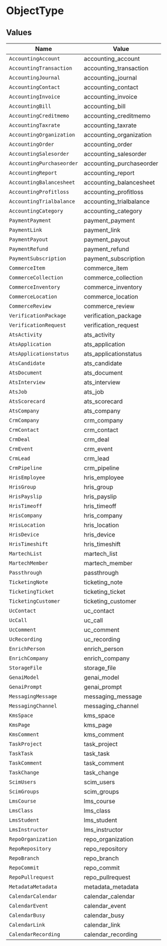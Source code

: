# ObjectType


## Values

| Name                      | Value                     |
| ------------------------- | ------------------------- |
| `AccountingAccount`       | accounting_account        |
| `AccountingTransaction`   | accounting_transaction    |
| `AccountingJournal`       | accounting_journal        |
| `AccountingContact`       | accounting_contact        |
| `AccountingInvoice`       | accounting_invoice        |
| `AccountingBill`          | accounting_bill           |
| `AccountingCreditmemo`    | accounting_creditmemo     |
| `AccountingTaxrate`       | accounting_taxrate        |
| `AccountingOrganization`  | accounting_organization   |
| `AccountingOrder`         | accounting_order          |
| `AccountingSalesorder`    | accounting_salesorder     |
| `AccountingPurchaseorder` | accounting_purchaseorder  |
| `AccountingReport`        | accounting_report         |
| `AccountingBalancesheet`  | accounting_balancesheet   |
| `AccountingProfitloss`    | accounting_profitloss     |
| `AccountingTrialbalance`  | accounting_trialbalance   |
| `AccountingCategory`      | accounting_category       |
| `PaymentPayment`          | payment_payment           |
| `PaymentLink`             | payment_link              |
| `PaymentPayout`           | payment_payout            |
| `PaymentRefund`           | payment_refund            |
| `PaymentSubscription`     | payment_subscription      |
| `CommerceItem`            | commerce_item             |
| `CommerceCollection`      | commerce_collection       |
| `CommerceInventory`       | commerce_inventory        |
| `CommerceLocation`        | commerce_location         |
| `CommerceReview`          | commerce_review           |
| `VerificationPackage`     | verification_package      |
| `VerificationRequest`     | verification_request      |
| `AtsActivity`             | ats_activity              |
| `AtsApplication`          | ats_application           |
| `AtsApplicationstatus`    | ats_applicationstatus     |
| `AtsCandidate`            | ats_candidate             |
| `AtsDocument`             | ats_document              |
| `AtsInterview`            | ats_interview             |
| `AtsJob`                  | ats_job                   |
| `AtsScorecard`            | ats_scorecard             |
| `AtsCompany`              | ats_company               |
| `CrmCompany`              | crm_company               |
| `CrmContact`              | crm_contact               |
| `CrmDeal`                 | crm_deal                  |
| `CrmEvent`                | crm_event                 |
| `CrmLead`                 | crm_lead                  |
| `CrmPipeline`             | crm_pipeline              |
| `HrisEmployee`            | hris_employee             |
| `HrisGroup`               | hris_group                |
| `HrisPayslip`             | hris_payslip              |
| `HrisTimeoff`             | hris_timeoff              |
| `HrisCompany`             | hris_company              |
| `HrisLocation`            | hris_location             |
| `HrisDevice`              | hris_device               |
| `HrisTimeshift`           | hris_timeshift            |
| `MartechList`             | martech_list              |
| `MartechMember`           | martech_member            |
| `Passthrough`             | passthrough               |
| `TicketingNote`           | ticketing_note            |
| `TicketingTicket`         | ticketing_ticket          |
| `TicketingCustomer`       | ticketing_customer        |
| `UcContact`               | uc_contact                |
| `UcCall`                  | uc_call                   |
| `UcComment`               | uc_comment                |
| `UcRecording`             | uc_recording              |
| `EnrichPerson`            | enrich_person             |
| `EnrichCompany`           | enrich_company            |
| `StorageFile`             | storage_file              |
| `GenaiModel`              | genai_model               |
| `GenaiPrompt`             | genai_prompt              |
| `MessagingMessage`        | messaging_message         |
| `MessagingChannel`        | messaging_channel         |
| `KmsSpace`                | kms_space                 |
| `KmsPage`                 | kms_page                  |
| `KmsComment`              | kms_comment               |
| `TaskProject`             | task_project              |
| `TaskTask`                | task_task                 |
| `TaskComment`             | task_comment              |
| `TaskChange`              | task_change               |
| `ScimUsers`               | scim_users                |
| `ScimGroups`              | scim_groups               |
| `LmsCourse`               | lms_course                |
| `LmsClass`                | lms_class                 |
| `LmsStudent`              | lms_student               |
| `LmsInstructor`           | lms_instructor            |
| `RepoOrganization`        | repo_organization         |
| `RepoRepository`          | repo_repository           |
| `RepoBranch`              | repo_branch               |
| `RepoCommit`              | repo_commit               |
| `RepoPullrequest`         | repo_pullrequest          |
| `MetadataMetadata`        | metadata_metadata         |
| `CalendarCalendar`        | calendar_calendar         |
| `CalendarEvent`           | calendar_event            |
| `CalendarBusy`            | calendar_busy             |
| `CalendarLink`            | calendar_link             |
| `CalendarRecording`       | calendar_recording        |